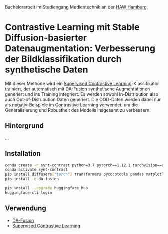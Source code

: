 Bachelorarbeit im Studiengang Medientechnik an der [HAW Hamburg](https://www.haw-hamburg.de/)
# Contrastive Learning mit Stable Diffusion-basierter Datenaugmentation: Verbesserung der Bildklassifikation durch synthetische Daten

Mit dieser Methode wird ein [Supervised Contrastive Learning](https://arxiv.org/abs/2004.11362)-Klassifikator trainiert, der automatisch mit [DA-Fusion](https://arxiv.org/abs/2302.07944) synthetische Augmentationen generiert und ins Training integriert. Es werden sowohl In-Distribution also auch Out-of-Distribution Daten generiert. Die OOD-Daten werden dabei nur als negativ-Beispiele im Contrastive Learning verwendet, um die Generalisierung und Robustheit des Modells insgesamt zu verbessern.

## Hintergrund

...

## Installation

```bash
conda create -n synt-contrast python=3.7 pytorch==1.12.1 torchvision==0.13.1 cudatoolkit=11.6 -c nvidia -c pytorch -c conda-forge
conda activate synt-contrast
pip install diffusers["torch"] transformers pycocotools pandas matplotlib seaborn scipy
pip install -e da-fusion
```

```bash
pip install --upgrade huggingface_hub
huggingface-cli login
```

## Verwendung

- [DA-Fusion](da-fusion/README.md)
- [Supervised Contrastive Learning](sup-contrast/README.md)